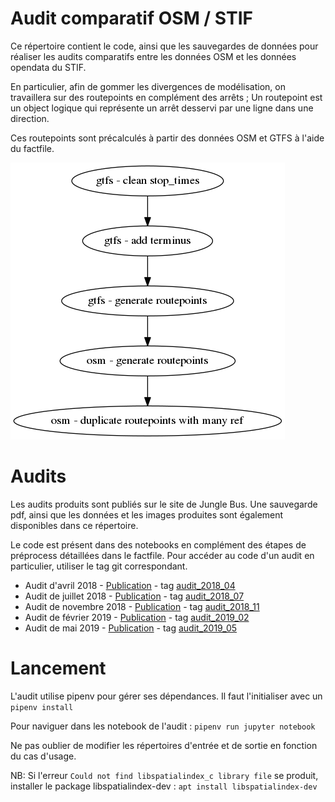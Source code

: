 # Audit comparatif OSM / STIF

Ce répertoire contient le code, ainsi que les sauvegardes de données pour réaliser les audits comparatifs entre les données OSM et les données opendata du STIF.

En particulier, afin de gommer les divergences de modélisation, on travaillera sur des routepoints en complément des arrêts ; Un routepoint est un object logique qui représente un arrêt desservi par une ligne dans une direction.

Ces routepoints sont précalculés à partir des données OSM et GTFS à l'aide du factfile.

![processus](audit_routepoints.png)

# Audits

Les audits produits sont publiés sur le site de Jungle Bus. Une sauvegarde pdf, ainsi que les données et les images produites sont également disponibles dans ce répertoire.

Le code est présent dans des notebooks en complément des étapes de préprocess détaillées dans le factfile. Pour accéder au code d'un audit en particulier, utiliser le tag git correspondant.

* Audit d'avril 2018 - [Publication](http://junglebus.io/iledefrance/audit_2018_04) - tag [audit_2018_04](https://github.com/Jungle-Bus/ref-fr-STIF/tree/audit_2018_04)
* Audit de juillet 2018 - [Publication](http://junglebus.io/iledefrance/audit_2018_07) - tag [audit_2018_07](https://github.com/Jungle-Bus/ref-fr-STIF/tree/audit_2018_07)
* Audit de novembre 2018 - [Publication](http://junglebus.io/iledefrance/audit_2018_11) - tag [audit_2018_11](https://github.com/Jungle-Bus/ref-fr-STIF/tree/audit_2018_11)
* Audit de février 2019 - [Publication](http://junglebus.io/iledefrance/audit_2019_02) - tag [audit_2019_02](https://github.com/Jungle-Bus/ref-fr-STIF/tree/audit_2019_02)
* Audit de mai 2019 - [Publication](http://junglebus.io/iledefrance/audit_2019_05) - tag [audit_2019_05](https://github.com/Jungle-Bus/ref-fr-STIF/tree/audit_2019_05)

# Lancement

L'audit utilise pipenv pour gérer ses dépendances. Il faut l'initialiser avec un `pipenv install`

Pour naviguer dans les notebook de l'audit : `pipenv run jupyter notebook`

Ne pas oublier de modifier les répertoires d'entrée et de sortie en fonction du cas d'usage.

NB: Si l'erreur `Could not find libspatialindex_c library file` se produit, installer le package libspatialindex-dev :  `apt install libspatialindex-dev`
